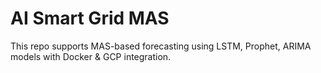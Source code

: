 # AI Smart Grid MAS

This repo supports MAS-based forecasting using LSTM, Prophet, ARIMA models with Docker & GCP integration.
